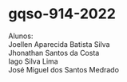 # gqso-914-2022

Alunos:<br/>
Joellen Aparecida Batista Silva<br/>
Jhonathan Santos da Costa<br/>
Iago Silva Lima<br/>
José Miguel dos Santos Medrado
